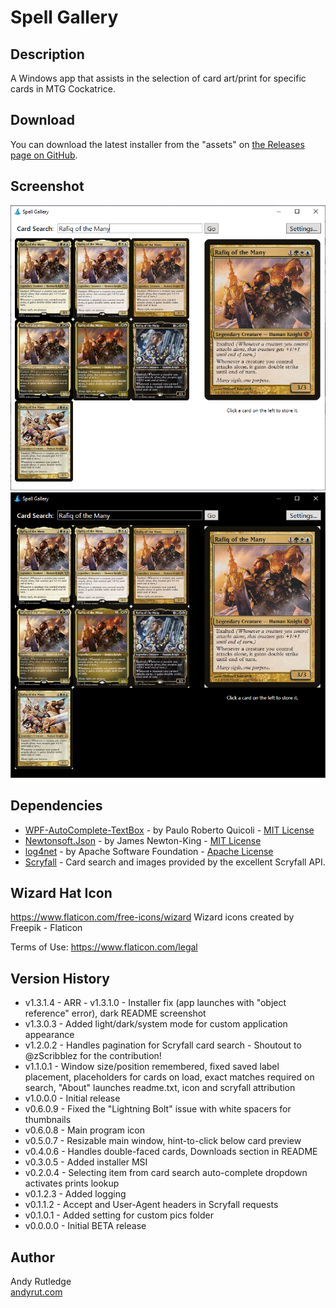 # Spell Gallery

## Description
A Windows app that assists in the selection of card art/print for specific cards in MTG Cockatrice.

## Download

You can download the latest installer from the "assets" on [the Releases page on GitHub](https://github.com/andyrut/spell-gallery/releases).

## Screenshot
![Spell Gallery screenshot](https://raw.githubusercontent.com/andyrut/spell-gallery/master/screenshot.png "Spell Gallery screenshot")
![Spell Gallery screenshot (dark mode)](https://raw.githubusercontent.com/andyrut/spell-gallery/master/screenshot-dark.png "Spell Gallery screenshot (dark mode)")

## Dependencies
- [WPF-AutoComplete-TextBox](https://github.com/quicoli/WPF-AutoComplete-TextBox) - by Paulo Roberto Quicoli - [MIT License](https://github.com/quicoli/WPF-AutoComplete-TextBox?tab=MIT-1-ov-file)
- [Newtonsoft.Json](https://github.com/JamesNK/Newtonsoft.Json) - by James Newton-King - [MIT License](https://github.com/JamesNK/Newtonsoft.Json?tab=MIT-1-ov-file)
- [log4net](https://github.com/apache/logging-log4net) - by Apache Software Foundation - [Apache License](https://github.com/apache/logging-log4net?tab=Apache-2.0-1-ov-file)
- [Scryfall](https://scryfall.com) - Card search and images provided by the excellent Scryfall API.

## Wizard Hat Icon

https://www.flaticon.com/free-icons/wizard
Wizard icons created by Freepik - Flaticon

Terms of Use: https://www.flaticon.com/legal

## Version History
- v1.3.1.4 - ARR - v1.3.1.0 - Installer fix (app launches with "object reference" error), dark README screenshot
- v1.3.0.3 - Added light/dark/system mode for custom application appearance
- v1.2.0.2 - Handles pagination for Scryfall card search - Shoutout to @zScribblez for the contribution!
- v1.1.0.1 - Window size/position remembered, fixed saved label placement, placeholders for cards on load, exact matches required on search, "About" launches readme.txt, icon and scryfall attribution
- v1.0.0.0 - Initial release
- v0.6.0.9 - Fixed the "Lightning Bolt" issue with white spacers for thumbnails
- v0.6.0.8 - Main program icon
- v0.5.0.7 - Resizable main window, hint-to-click below card preview
- v0.4.0.6 - Handles double-faced cards, Downloads section in README
- v0.3.0.5 - Added installer MSI
- v0.2.0.4 - Selecting item from card search auto-complete dropdown activates prints lookup
- v0.1.2.3 - Added logging
- v0.1.1.2 - Accept and User-Agent headers in Scryfall requests
- v0.1.0.1 - Added setting for custom pics folder
- v0.0.0.0 - Initial BETA release

## Author
Andy Rutledge\
[andyrut.com](https://www.andyrut.com)
